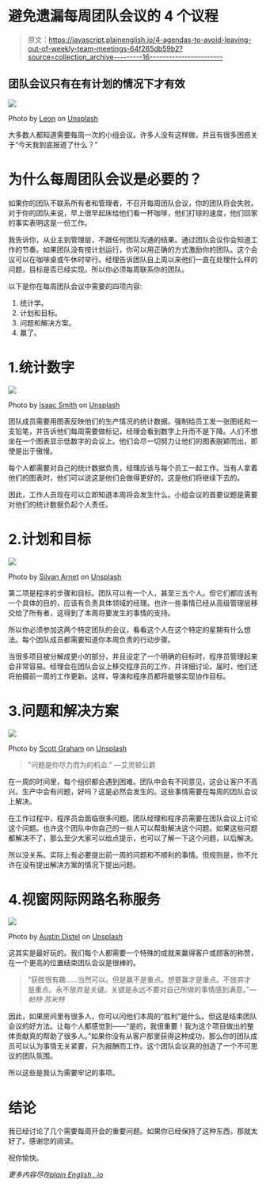 # 避免遗漏每周团队会议的 4 个议程

> 原文：<https://javascript.plainenglish.io/4-agendas-to-avoid-leaving-out-of-weekly-team-meetings-64f265db59b2?source=collection_archive---------16----------------------->

## 团队会议只有在有计划的情况下才有效

![](img/4cb668c0810463c4a4183bfd32d8d9b0.png)

Photo by [Leon](https://unsplash.com/@myleon?utm_source=medium&utm_medium=referral) on [Unsplash](https://unsplash.com?utm_source=medium&utm_medium=referral)

大多数人都知道需要每周一次的小组会议。许多人没有这样做，并且有很多困惑关于“今天我到底报道了什么？”

# 为什么每周团队会议是必要的？

如果你的团队不联系所有者和管理者，不召开每周团队会议，你的团队将会失败。对于你的团队来说，早上很早起床给他们看一杯咖啡，他们打球的速度，他们回家的事实表明这是一份工作。

我告诉你，从业主到管理层，不跟任何团队沟通的结果。通过团队会议你会知道工作的节奏。如果团队没有按计划运行，你可以用正确的方式激励你的团队。这个会议可以在咖啡桌或午休时举行。经理告诉团队自上周以来他们一直在处理什么样的问题，目标是否已经实现。所以你必须每周联系你的团队。

以下是你在每周团队会议中需要的四项内容:

1.  统计学。
2.  计划和目标。
3.  问题和解决方案。
4.  赢了。

# 1.统计数字

![](img/3455b95cca6216e1a3dd743be23ef86a.png)

Photo by [Isaac Smith](https://unsplash.com/@isaacmsmith?utm_source=medium&utm_medium=referral) on [Unsplash](https://unsplash.com?utm_source=medium&utm_medium=referral)

团队成员需要用图表反映他们的生产情况的统计数据。强制给员工发一张图纸和一支铅笔，并告诉他们每周需要做标记，经理会看到数字上升而不是下降。人们不想坐在一个图表显示低数字的会议上。他们会尽一切努力让他们的图表脱颖而出，即使是出于傲慢。

每个人都需要对自己的统计数据负责，经理应该与每个员工一起工作。当有人拿着他们的图表时，他们可以说这是他们会做得更好的，这是他们将继续下去的。

因此，工作人员现在可以立即知道本周将会发生什么。小组会议的首要议题是需要对他们的统计数据负起个人责任。

# 2.计划和目标

![](img/8dc9dc3f278812062a6ac28eb2fad781.png)

Photo by [Silvan Arnet](https://unsplash.com/@silvanarnet?utm_source=medium&utm_medium=referral) on [Unsplash](https://unsplash.com?utm_source=medium&utm_medium=referral)

第二项是程序的步骤和目标。团队可以有一个人，甚至三五个人。但它们都应该有一个具体的目的，应该有负责具体领域的经理。也许一些事情已经从高级管理层移交给了所有者，这得到了本周将要发生的事情的支持。

所以你必须参加这两个特定团队的会议，看看这个人在这个特定的星期有什么想法。每个团队成员都需要知道你本周负责的行动步骤。

当很多项目被分解成更小的部分，并且设定了一个明确的目标时，程序员管理起来会非常容易。经理会在团队会议上移交程序员的工作，并详细讨论。届时，他们还将拍摄前一周的工作更新。这样，导演和程序员都将能够实现协作目标。

# 3.问题和解决方案

![](img/a2e371e32039c0deb68c21f6de1e316d.png)

Photo by [Scott Graham](https://unsplash.com/@homajob?utm_source=medium&utm_medium=referral) on [Unsplash](https://unsplash.com?utm_source=medium&utm_medium=referral)

> "问题是你尽力而为的机会."
> —艾灵顿公爵

在一周的时间里，每个组织都会遇到困难。团队中会有不同意见，这会让客户不高兴。生产中会有问题，好吗？这是必然会发生的。这些事情需要在每周的团队会议上解决。

在工作过程中，程序员会面临很多问题。团队经理和程序员需要在团队会议上讨论这个问题。也许这个团队中你自己的一些人可以帮助解决这个问题。如果这些问题都解决不了，那么至少大家可以给点提示，也可以了解一下这个问题，以后解决。

所以没关系。实际上有必要提出前一周的问题和不顺利的事情。但规则是，你不允许在没有提出解决方案的情况下提出问题。

# 4.视窗网际网路名称服务

![](img/9206c5e335549d3d4743338ecce029f9.png)

Photo by [Austin Distel](https://unsplash.com/@austindistel?utm_source=medium&utm_medium=referral) on [Unsplash](https://unsplash.com?utm_source=medium&utm_medium=referral)

这其实是最好玩的。我们每个人都需要一个特殊的成就来赢得客户或顾客的称赞，在一个更高的位置结束团队会议是很棒的。

> “获胜很有趣……当然可以。但是赢不是重点。想要赢才是重点。不放弃才是重点。永不放弃是关键。关键是永远不要对自己所做的事情感到满意。”— *帕特·苏米特*

因此，如果房间里有很多人，你可以问他们本周的“胜利”是什么。但这是结束团队会议的好方法。让每个人都感觉到——“是的，我很重要！我为这个项目做出的整体贡献真的帮助了很多人。”如果你没有从客户那里获得这种成功，那么你的团队成员可以认为事情无关紧要，只为报酬而工作。这个团队会议真的创造了一个不可思议的团队氛围。

所以这些是我认为需要牢记的事项。

# 结论

我已经讨论了几个需要每周开会的重要问题。如果你已经保持了这种东西，那就太好了。感谢您的阅读。

祝你愉快。

*更多内容尽在*[*plain English . io*](http://plainenglish.io/)